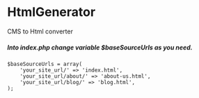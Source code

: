 # HtmlGenerator
CMS to Html converter

##### Into index.php change variable $baseSourceUrls as you need.

```
$baseSourceUrls = array(
    'your_site_url/' => 'index.html',
    'your_site_url/about/' => 'about-us.html',
    'your_site_url/blog/' => 'blog.html',
);
```
